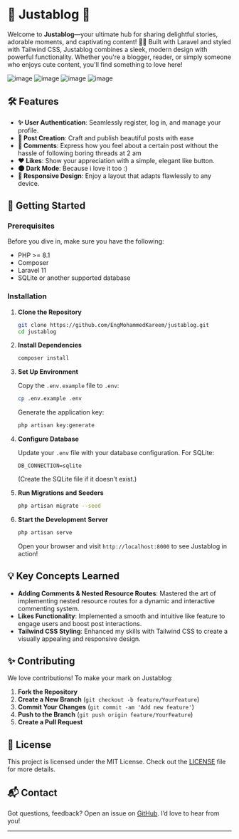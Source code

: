 # 🎉 Justablog 🎉

Welcome to **Justablog**—your ultimate hub for sharing delightful stories, adorable moments, and captivating content! 🚀✨ Built with Laravel and styled with Tailwind CSS, Justablog combines a sleek, modern design with powerful functionality. Whether you're a blogger, reader, or simply someone who enjoys cute content, you'll find something to love here!

![image](https://github.com/user-attachments/assets/1b454853-593a-4e44-9050-30ee97061af3)
![image](https://github.com/user-attachments/assets/13acfaf5-8227-41c4-ab0d-2b2d15f7801e)
![image](https://github.com/user-attachments/assets/48a3948b-dca5-42dd-9eb8-d30da99b8ad9)
![image](https://github.com/user-attachments/assets/914d81a1-e577-4556-8ec9-43b5bb9d350a)


## 🛠 Features

-   **✨ User Authentication**: Seamlessly register, log in, and manage your profile.
-   **📝 Post Creation**: Craft and publish beautiful posts with ease
-   **💬 Comments**: Express how you feel about a certain post without the hassle of following boring threads at 2 am 
-   **❤️ Likes**: Show your appreciation with a simple, elegant like button.
-   **🌑 Dark Mode**: Because i love it too :)
-   **📱 Responsive Design**: Enjoy a layout that adapts flawlessly to any device.

## 🚀 Getting Started

### Prerequisites

Before you dive in, make sure you have the following:

-   PHP >= 8.1
-   Composer
-   Laravel 11
-   SQLite or another supported database

### Installation

1. **Clone the Repository**

    ```bash
    git clone https://github.com/EngMohammedKareem/justablog.git
    cd justablog
    ```

2. **Install Dependencies**

    ```bash
    composer install
    ```

3. **Set Up Environment**

    Copy the `.env.example` file to `.env`:

    ```bash
    cp .env.example .env
    ```

    Generate the application key:

    ```bash
    php artisan key:generate
    ```

4. **Configure Database**

    Update your `.env` file with your database configuration. For SQLite:

    ```plaintext
    DB_CONNECTION=sqlite
    ```

    (Create the SQLite file if it doesn’t exist.)

5. **Run Migrations and Seeders**

    ```bash
    php artisan migrate --seed
    ```

6. **Start the Development Server**

    ```bash
    php artisan serve
    ```

    Open your browser and visit `http://localhost:8000` to see Justablog in action!

## 💡 Key Concepts Learned

-   **Adding Comments & Nested Resource Routes**: Mastered the art of implementing nested resource routes for a dynamic and interactive commenting system.
-   **Likes Functionality**: Implemented a smooth and intuitive like feature to engage users and boost post interactions.
-   **Tailwind CSS Styling**: Enhanced my skills with Tailwind CSS to create a visually appealing and responsive design.

## ✨ Contributing

We love contributions! To make your mark on Justablog:

1. **Fork the Repository**
2. **Create a New Branch** (`git checkout -b feature/YourFeature`)
3. **Commit Your Changes** (`git commit -am 'Add new feature'`)
4. **Push to the Branch** (`git push origin feature/YourFeature`)
5. **Create a Pull Request**

## 📜 License

This project is licensed under the MIT License. Check out the [LICENSE](LICENSE) file for more details.

## 📬 Contact

Got questions, feedback? Open an issue on [GitHub](https://github.com/yourusername/justablog/issues). I’d love to hear from you!

---
